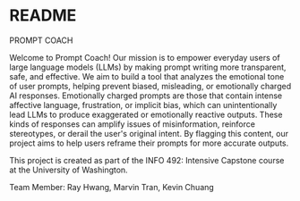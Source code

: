 # README
PROMPT COACH

Welcome to Prompt Coach! Our mission is to empower everyday users of large language models (LLMs) by making prompt writing more transparent, safe, and effective. We aim to build a tool that analyzes the emotional tone of user prompts, helping prevent biased, misleading, or emotionally charged AI responses. Emotionally charged prompts are those that contain intense affective language, frustration, or implicit bias, which can unintentionally lead LLMs to produce exaggerated or emotionally reactive outputs. These kinds of responses can amplify issues of misinformation, reinforce stereotypes, or derail the user's original intent. By flagging this content, our project aims to help users reframe their prompts for more accurate outputs.  

This project is created as part of the INFO 492: Intensive Capstone course at the University of Washington.


Team Member: Ray Hwang, Marvin Tran, Kevin Chuang
